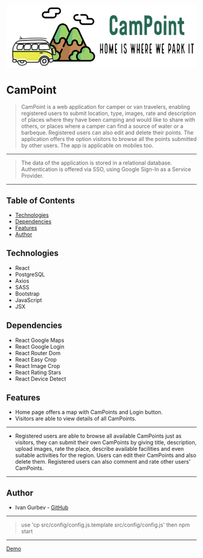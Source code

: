 ![](/public/img/CamPointLogo.png)

# CamPoint
> CamPoint is a web application for camper or van travelers, enabling registered users to submit location, type, images, rate and description of places where they have been camping and would like to share with others, or places where a camper can find a source of water or a barbeque. Registered users can also edit and delete their points. The application offers the option visitors to browse all the points submitted by other users. The app is applicable on mobiles too.
---
> The data of the application is stored in a relational database. Authentication is offered via SSO, using Google Sign-In as a Service Provider.
---
## Table of Contents
     
- [Technologies](#technologies)
- [Dependencies](#dependencies)
- [Features](#features)
- [Author](#author)
     
## Technologies
- React
- PostgreSQL
- Axios
- SASS
- Bootstrap
- JavaScript
- JSX
     
## Dependencies
- React Google Maps
- React Google Login
- React Router Dom
- React Easy Crop
- React Image Crop
- React Rating Stars
- React Device Detect
     
## Features
   
* Home page offers a map with CamPoints and Login button.
* Visitors are able to view details of all CamPoints.

---

* Registered users are able to browse all available CamPoints just as visitors, they can submit their own CamPoints by giving title, description, upload images, rate the place, describe available facilities and even suitable activities for the region. Users can edit their CamPoints and also delete them. Registered users can also comment and rate other users' CamPoints.
     
---
    
## Author
* Ivan Gurbev - [GitHub](https://github.com/igurbev-osm)
---
> use 'cp src/config/config.js.template src/config/config.js' 
then npm start
---
[Demo](http://camp.osmap.org)
